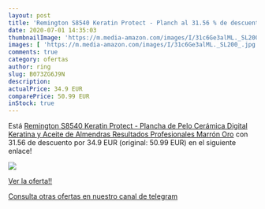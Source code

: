 ```yaml
---
layout: post
title: 'Remington S8540 Keratin Protect - Planch al 31.56 % de descuento'
date: 2020-07-01 14:35:03
thumbnailImage: 'https://m.media-amazon.com/images/I/31c6Ge3alML._SL200_.jpg'
images: [ 'https://m.media-amazon.com/images/I/31c6Ge3alML._SL200_.jpg' ]
comments: true
category: ofertas
author: ring
slug: B073ZG6J9N
description:
actualPrice: 34.9 EUR
comparePrice: 50.99 EUR
inStock: true
---
```


Está [Remington S8540 Keratin Protect - Plancha de Pelo  Cerámica  Digital  Keratina y Aceite de Almendras  Resultados Profesionales  Marrón Oro](https://www.amazon.com/dp/B073ZG6J9N/?tag=redken08-20) con 31.56 de descuento por 34.9 EUR (original: 50.99 EUR) en el siguiente enlace!

[![](https://m.media-amazon.com/images/I/31c6Ge3alML._SL200_.jpg)](https://www.amazon.com/dp/B073ZG6J9N/?tag=redken08-20)

[Ver la oferta!!](https://www.amazon.com/dp/B073ZG6J9N/?tag=redken08-20)

[Consulta otras ofertas en nuestro canal de telegram](https://t.me/s/ofertas25)
